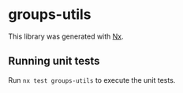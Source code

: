 # groups-utils

This library was generated with [Nx](https://nx.dev).

## Running unit tests

Run `nx test groups-utils` to execute the unit tests.
